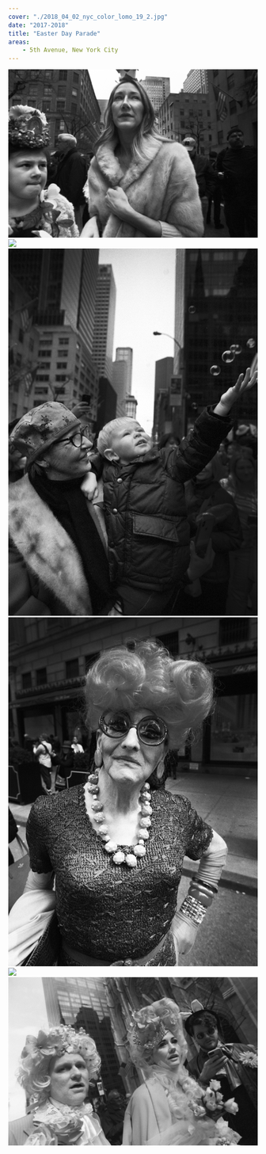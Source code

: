 ```yaml
---
cover: "./2018_04_02_nyc_color_lomo_19_2.jpg"
date: "2017-2018"
title: "Easter Day Parade"
areas:
    - 5th Avenue, New York City
---
```


![](./2018_04_02_nyc_color_lomo_1.jpg)
![](./2017_04_18_nikonf3_nyc_easter_parade_33.jpg)
![](./2018_04_02_nyc_color_lomo_24.jpg)
![](./2018_04_02_nyc_color_lomo_59.jpg)
![](./2018_04_02_nyc_color_lomo_20.jpg)
![](./2018_04_02_nyc_color_lomo_73.jpg)
